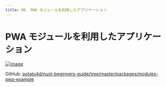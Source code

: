 ```yaml
---
title: 06. PWA モジュールを利用したアプリケーション
---
```


# PWA モジュールを利用したアプリケーション

[![image](https://i.imgur.com/ZVxfGNn.png)](https://i.imgur.com/ZVxfGNn.png)

GitHub: [potato4d/nuxt-beginners-guide/tree/master/packages/modules-pwa-example](https://github.com/potato4d/nuxt-beginners-guide/tree/master/packages/modules-pwa-example)
